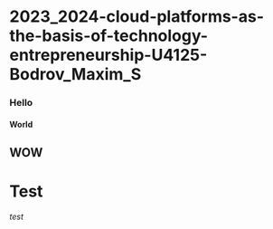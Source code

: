 # 2023_2024-cloud-platforms-as-the-basis-of-technology-entrepreneurship-U4125-Bodrov_Maxim_S

### Hello
#### World

## WOW
# Test
*test*
